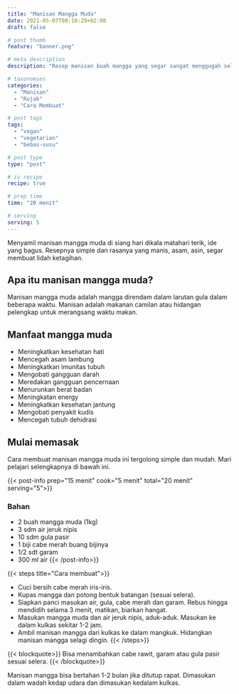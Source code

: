 ```yaml
---
title: "Manisan Mangga Muda"
date: 2021-05-07T08:10:29+02:00
draft: false

# post thumb
feature: "banner.png"

# meta description
description: "Resep manisan buah mangga yang segar sangat menggugah selera. Masakan rumahan yang segar disajikan ketika dingin."

# taxonomies
categories:
  - "Manisan"
  - "Rujak"
  - "Cara Membuat"

# post tags
tags:
  - "vegan"
  - "vegetarian"
  - "bebas-susu"

# post type
type: "post"

# is recipe
recipe: true

# prep time
time: "20 menit"

# serving
serving: 5
---
```

Menyamil manisan mangga muda di siang hari dikala matahari terik, ide yang bagus. Resepnya simple dan rasanya yang manis, asam, asin, segar membuat lidah ketagihan.

## Apa itu manisan mangga muda?

Manisan mangga muda adalah mangga direndam dalam larutan gula dalam beberapa waktu. Manisan adalah makanan camilan atau hidangan pelengkap untuk merangsang waktu makan.

## Manfaat mangga muda

-   Meningkatkan kesehatan hati
-   Mencegah asam lambung
-   Meningkatkan imunitas tubuh
-   Mengobati gangguan darah
-   Meredakan gangguan pencernaan
-   Menurunkan berat badan
-   Meningkatan energy
-   Meningkatkan kesehatan jantung
-   Mengobati penyakit kudis
-   Mencegah tubuh dehidrasi

## Mulai memasak

Cara membuat manisan mangga muda ini tergolong simple dan mudah. Mari pelajari selengkapnya di bawah ini.

{{< post-info prep="15 menit" cook="5 menit" total="20 menit" serving="5">}}

### Bahan

-   2 buah mangga muda (1kg)
-   3 sdm air jeruk nipis
-   10 sdm gula pasir
-   1 biji cabe merah buang bijinya
-   1/2 sdt garam
-   300 ml air
{{< /post-info>}}

{{< steps title="Cara membuat">}}
- Cuci bersih cabe merah iris-iris.
- Kupas mangga dan potong bentuk batangan (sesuai selera).
- Siapkan panci masukan air, gula, cabe merah dan garam. Rebus hingga mendidih selama 3 menit, matikan, biarkan hangat.
- Masukan mangga muda dan air jeruk nipis, aduk-aduk. Masukan ke dalam kulkas sekitar 1-2 jam.
- Ambil manisan mangga dari kulkas ke dalam mangkuk. Hidangkan manisan mangga selagi dingin.
{{< /steps>}}

{{< blockquote>}}
Bisa menambahkan cabe rawit, garam atau gula pasir sesuai selera.
{{< /blockquote>}}

Manisan mangga bisa bertahan 1-2 bulan jika ditutup rapat. Dimasukan dalam wadah kedap udara dan dimasukan kedalam kulkas.

